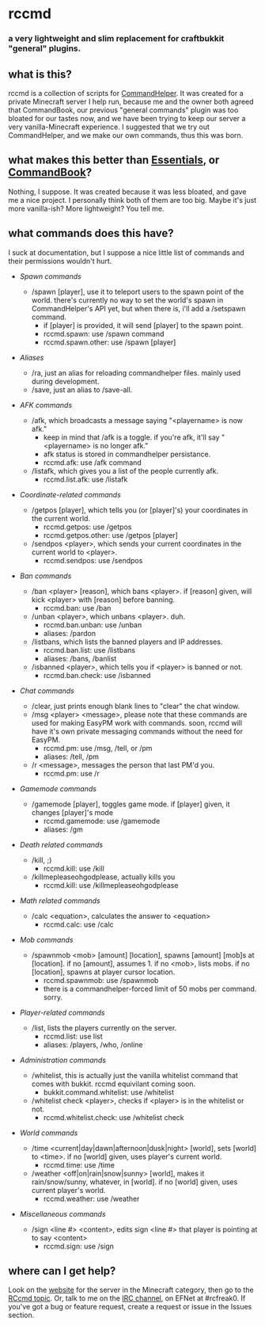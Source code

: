 # rccmd
### __a very lightweight and slim replacement for craftbukkit "general" plugins.__

## what is this?
rccmd is a collection of scripts for [CommandHelper](http://wiki.sk89q.com/wiki/CommandHelper). It was created for a private Minecraft server I help run, because me and the owner both agreed that CommandBook, our previous "general commands" plugin was too bloated for our tastes now, and we have been trying to keep our server a very vanilla-Minecraft experience. I suggested that we try out CommandHelper, and we make our own commands, thus this was born.

## what makes this better than [Essentials](http://dev.bukkit.org/server-modes/Essentials), or [CommandBook](http://dev.bukkit.org/server-mods/CommandBook)?
Nothing, I suppose. It was created because it was less bloated, and gave me a nice project. I personally think both of them are too big. Maybe it's just more vanilla-ish? More lightweight? You tell me.

## what commands does this have?
I suck at documentation, but I suppose a nice little list of commands and their permissions wouldn't hurt.

- _Spawn commands_
    - /spawn [player], use it to teleport users to the spawn point of the world. there's currently no way to set the world's spawn in CommandHelper's API yet, but when there is, i'll add a /setspawn command.
        - if [player] is provided, it will send [player] to the spawn point.
        - rccmd.spawn: use /spawn command
        - rccmd.spawn.other: use /spawn [player]

- _Aliases_
    - /ra, just an alias for reloading commandhelper files. mainly used during development.
    - /save, just an alias to /save-all.

- _AFK commands_
    - /afk, which broadcasts a message saying "&lt;playername&gt; is now afk."
        - keep in mind that /afk is a toggle. if you're afk, it'll say "&lt;playername&gt; is no longer afk."
        - afk status is stored in commandhelper persistance.
        - rccmd.afk: use /afk command
    - /listafk, which gives you a list of the people currently afk.
        - rccmd.list.afk: use /listafk
- _Coordinate-related commands_
    - /getpos [player], which tells you (or [player]'s) your coordinates in the current world.
        - rccmd.getpos: use /getpos
        - rccmd.getpos.other: use /getpos [player]
    - /sendpos &lt;player&gt;, which sends your current coordinates in the current world to &lt;player&gt;.
        - rccmd.sendpos: use /sendpos

- _Ban commands_
    - /ban &lt;player&gt; [reason], which bans &lt;player&gt;. if [reason] given, will kick &lt;player&gt; with [reason] before banning.
        - rccmd.ban: use /ban
    - /unban &lt;player&gt;, which unbans &lt;player&gt;. duh.
        - rccmd.ban.unban: use /unban
        - aliases: /pardon
    - /listbans, which lists the banned players and IP addresses.
        - rccmd.ban.list: use /listbans
        - aliases: /bans, /banlist
    - /isbanned &lt;player&gt;, which tells you if &lt;player&gt; is banned or not.
        - rccmd.ban.check: use /isbanned
- _Chat commands_
    - /clear, just prints enough blank lines to "clear" the chat window.
    - /msg &lt;player&gt; &lt;message&gt;, please note that these commands are used for making EasyPM work with commands. soon, rccmd will have it's own private messaging commands without the need for EasyPM.
        - rccmd.pm: use /msg, /tell, or /pm
        - aliases: /tell, /pm
    - /r &lt;message&gt;, messages the person that last PM'd you.
        - rccmd.pm: use /r
- _Gamemode commands_
    - /gamemode [player], toggles game mode. if [player] given, it changes [player]'s mode
        - rccmd.gamemode: use /gamemode
        - aliases: /gm

- _Death related commands_
    - /kill, ;)
        - rccmd.kill: use /kill
    - /killmepleaseohgodplease, actually kills you
        - rccmd.kill: use /killmepleaseohgodplease

- _Math related commands_
    - /calc &lt;equation&gt;, calculates the answer to &lt;equation&gt;
        - rccmd.calc: use /calc

- _Mob commands_
    - /spawnmob &lt;mob&gt; [amount] [location], spawns [amount] [mob]s at [location]. if no [amount], assumes 1. if no &lt;mob&gt;, lists mobs. if no [location], spawns at player cursor location.
        - rccmd.spawnmob: use /spawnmob
        - there is a commandhelper-forced limit of 50 mobs per command. sorry.

- _Player-related commands_
    - /list, lists the players currently on the server.
        - rccmd.list: use list
        - aliases: /players, /who, /online

- _Administration commands_
    - /whitelist, this is actually just the vanilla whitelist command that comes with bukkit. rccmd equivilant coming soon.
        - bukkit.command.whitelist: use /whitelist
    - /whitelist check &lt;player&gt;, checks if &lt;player&gt; is in the whitelist or not.
        - rccmd.whitelist.check: use /whitelist check

- _World commands_
    - /time &lt;current|day|dawn|afternoon|dusk|night&gt; [world], sets [world] to &lt;time&gt;. if no [world] given, uses player's current world.
        - rccmd.time: use /time
    - /weather &lt;off|on|rain|snow|sunny&gt; [world], makes it rain/snow/sunny, whatever, in [world]. if no [world] given, uses current player's world.
        - rccmd.weather: use /weather

- _Miscellaneous commands_
    - /sign &lt;line #&gt; &lt;content&gt;, edits sign &lt;line #&gt; that player is pointing at to say &lt;content&gt;
        - rccmd.sign: use /sign

## where can I get help?
Look on the [website](http://www.rcfreak0.com) for the server in the Minecraft category, then go to the [RCcmd topic](http://rcfreak0.com/viewtopic.php?f=1&t=46). Or, talk to me on the [IRC channel](irc://irc.efnet.org/#rcfreak0), on EFNet at #rcfreak0. If you've got a bug or feature request, create a request or issue in the Issues section.
